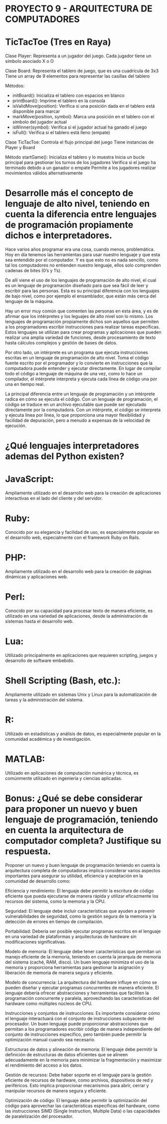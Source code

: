 # PROYECTO 9 - ARQUITECTURA DE COMPUTADORES
# TicTacToe (Tres en Raya)
Clase Player:
  Representa a un jugador del juego. Cada jugador tiene un símbolo asociado X o O
  
Clase Board:
  Representa el tablero de juego, que es una cuadrícula de 3x3
  Tiene un array de 9 elementos para representar las casillas del tablero

Métodos:
  - initBoard(): Inicializa el tablero con espacios en blanco
  - printBoard(): Imprime el tablero en la consola
  - isValidMove(position): Verifica si una posición dada en el tablero está disponible para marcar
  - markMove(position, symbol): Marca una posición en el tablero con el símbolo del jugador actual
  - isWinner(symbol): Verifica si el jugador actual ha ganado el juego
  - isFull(): Verifica si el tablero está lleno (empate)

Clase TicTacToe:
  Controla el flujo principal del juego
  Tiene instancias de Player y Board

Método startGame():
  Inicializa el tablero y lo muestra
  Inicia un bucle principal para gestionar los turnos de los jugadores
  Verifica si el juego ha terminado debido a un ganador o empate
  Permite a los jugadores realizar movimientos válidos alternativamente

# Desarrolle más el concepto de lenguaje de alto nivel, teniendo en cuenta la diferencia entre lenguajes de programación propiamente dichos e interpretadores.

Hace varios años programar era una cosa, cuando menos, problemática. Hoy en día tenemos las herramientas para usar nuestro lenguaje y que esta sea entendido por el computador. Y es que esto no es nada sencillo, como tal los computadores no entienden nuestro lenguaje, ellos solo comprenden cadenas de bites (0’s y 1’s). 

De allí viene el uso de los lenguajes de programación de alto nivel, el cual es un lenguaje de programación diseñado para que sea fácil de leer y escribir para las personas. Esta es su principal diferencia con los lenguajes de bajo nivel, como por ejemplo el ensamblador, que están más cerca del lenguaje de la máquina.

Hay un error muy común que comenten las personas en esta área, y es de afirmar que los intérpretes y los leguajes de alto nivel son lo mismo. Los lenguajes de programación propiamente dichos son aquellos que permiten a los programadores escribir instrucciones para realizar tareas específicas. Estos lenguajes se utilizan para crear programas y aplicaciones que pueden realizar una amplia variedad de funciones, desde procesamiento de texto hasta cálculos complejos y gestión de bases de datos.

Por otro lado, un intérprete es un programa que ejecuta instrucciones escritas en un lenguaje de programación de alto nivel. Toma el código fuente escrito por el programador y lo convierte en instrucciones que la computadora puede entender y ejecutar directamente. En lugar de compilar todo el código a lenguaje de máquina de una vez, como lo hace un compilador, el intérprete interpreta y ejecuta cada línea de código una por una en tiempo real.

La principal diferencia entre un lenguaje de programación y un intérprete radica en cómo se ejecuta el código. Con un lenguaje de programación, el código se traduce en un archivo ejecutable que puede ser ejecutado directamente por la computadora. Con un intérprete, el código se interpreta y ejecuta línea por línea, lo que proporciona una mayor flexibilidad y facilidad de depuración, pero a menudo a expensas de la velocidad de ejecución.


# ¿Qué lenguajes interpretadores ademas del Python existen?
  # JavaScript:
  Ampliamente utilizado en el desarrollo web para la creación de aplicaciones interactivas en el lado del cliente y del servidor.
  # Ruby: 
  Conocido por su elegancia y facilidad de uso, es especialmente popular en el desarrollo web, especialmente con el framework Ruby on Rails.
  # PHP: 
  Ampliamente utilizado en el desarrollo web para la creación de páginas dinámicas y aplicaciones web.
  # Perl: 
  Conocido por su capacidad para procesar texto de manera eficiente, es utilizado en una variedad de aplicaciones, desde la administración de sistemas hasta el desarrollo web.
  # Lua: 
  Utilizado principalmente en aplicaciones que requieren scripting, juegos y desarrollo de software embebido.
  # Shell Scripting (Bash, etc.): 
  Ampliamente utilizado en sistemas Unix y Linux para la automatización de tareas y la administración del sistema.
  # R: 
  Utilizado en estadísticas y análisis de datos, es especialmente popular en la comunidad académica y de investigación.
  # MATLAB: 
  Utilizado en aplicaciones de computación numérica y técnica, es comúnmente utilizado en ingeniería y ciencias aplicadas.

# Bonus: ¿Qué se debe considerar para proponer un nuevo y buen lenguaje de programación, teniendo en cuenta la arquitectura de computador completa? Justifique su respuesta.

Proponer un nuevo y buen lenguaje de programación teniendo en cuenta la arquitectura completa de computadoras implica considerar varios aspectos importantes para asegurar su utilidad, eficiencia y aceptación en la comunidad de desarrollo como:

Eficiencia y rendimiento: El lenguaje debe permitir la escritura de código eficiente que pueda ejecutarse de manera rápida y utilizar eficazmente los recursos del sistema, como la memoria y la CPU.

Seguridad: El lenguaje debe incluir características que ayuden a prevenir vulnerabilidades de seguridad, como la gestión segura de la memoria y la detección de errores en tiempo de compilación.

Portabilidad: Debería ser posible ejecutar programas escritos en el lenguaje en una variedad de plataformas y arquitecturas de hardware sin modificaciones significativas.

Modelo de memoria: El lenguaje debe tener características que permitan un manejo eficiente de la memoria, teniendo en cuenta la jerarquía de memoria del sistema (caché, RAM, disco). Un buen lenguaje minimiza el uso de la memoria y proporciona herramientas para gestionar la asignación y liberación de memoria de manera segura y eficiente.

Modelo de concurrencia: La arquitectura del hardware influye en cómo se pueden diseñar y ejecutar programas concurrentes de manera eficiente. El lenguaje debería ofrecer abstracciones y herramientas que faciliten la programación concurrente y paralela, aprovechando las características del hardware como múltiples núcleos de CPU.

Instrucciones y conjuntos de instrucciones: Es importante considerar cómo el lenguaje interactuará con el conjunto de instrucciones subyacente del procesador. Un buen lenguaje puede proporcionar abstracciones que permitan a los programadores escribir código de manera independiente del conjunto de instrucciones específico, pero también puede permitir la optimización manual cuando sea necesario.

Estructuras de datos y alineación de memoria: El lenguaje debe permitir la definición de estructuras de datos eficientes que se alineen adecuadamente en la memoria para minimizar la fragmentación y maximizar el rendimiento del acceso a los datos.

Gestión de recursos: Debe haber soporte en el lenguaje para la gestión eficiente de recursos de hardware, como archivos, dispositivos de red y periféricos. Esto implica proporcionar mecanismos para abrir, cerrar y manipular recursos de manera segura y eficiente.

Optimización de código: El lenguaje debe permitir la optimización del código para aprovechar las características específicas del hardware, como las instrucciones SIMD (Single Instruction, Multiple Data) o las capacidades de paralelización del procesador.

